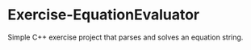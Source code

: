 # Exercise-EquationEvaluator
Simple C++ exercise project that parses and solves an equation string.
